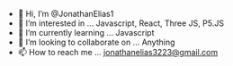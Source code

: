 - 👋 Hi, I’m @JonathanElias1
- 👀 I’m interested in ... Javascript, React, Three JS, P5.JS
- 🌱 I’m currently learning ... Javascript
- 💞️ I’m looking to collaborate on ... Anything
- 📫 How to reach me ... jonathanelias3223@gmail.com

<!---
JonathanElias1/JonathanElias1 is a ✨ special ✨ repository because its `README.md` (this file) appears on your GitHub profile.
You can click the Preview link to take a look at your changes.
--->
